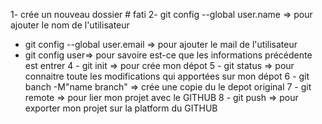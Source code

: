 1- crée un nouveau dossier # fati
2- git config --global user.name => pour ajouter le nom de l'utilisateur 
- git config --global user.email => pour ajouter le mail de l'utilisateur 
- git config user=> pour savoire est-ce que les informations précédente est entrer 
4 - git init => pour crée mon dépot
5 - git status => pour connaitre  toute les modifications qui apportées sur mon dépot 
6 - git banch -M"name branch" => crée une copie du le depot original 
7 - git remote => pour lier mon projet avec le GITHUB 
8 - git push  => pour exporter mon projet sur la platform du GITHUB 

